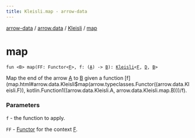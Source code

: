 ```yaml
---
title: Kleisli.map - arrow-data
---
```


[arrow-data](../../index.html) / [arrow.data](../index.html) / [Kleisli](index.html) / [map](./map.html)

# map

`fun <B> map(FF: Functor<`[`F`](index.html#F)`>, f: (`[`A`](index.html#A)`) -> `[`B`](map.html#B)`): `[`Kleisli`](index.html)`<`[`F`](index.html#F)`, `[`D`](index.html#D)`, `[`B`](map.html#B)`>`

Map the end of the arrow [A](index.html#A) to [B](map.html#B) given a function [f](map.html#arrow.data.Kleisli$map(arrow.typeclasses.Functor((arrow.data.Kleisli.F)), kotlin.Function1((arrow.data.Kleisli.A, arrow.data.Kleisli.map.B)))/f).

### Parameters

`f` - the function to apply.

`FF` - [Functor](#) for the context [F](index.html#F).